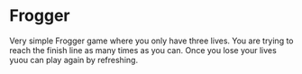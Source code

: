 # Frogger
Very simple Frogger game where you only have three lives. You are trying to reach the finish line as many times as you can. Once you lose your lives yuou can play again by refreshing.
